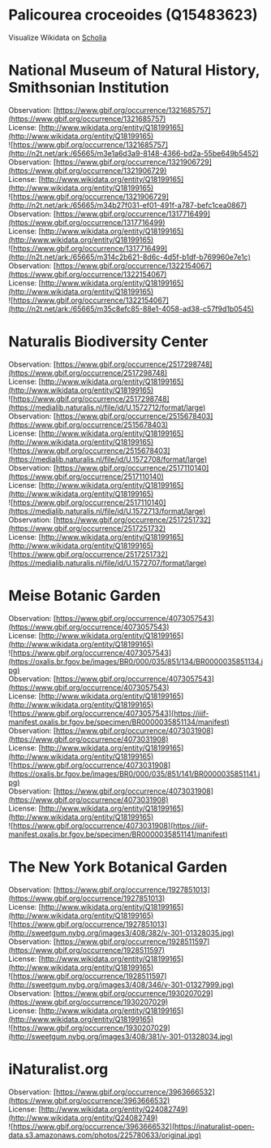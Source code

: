
Palicourea croceoides (Q15483623)
=================================
  
Visualize Wikidata on [Scholia](https://scholia.toolforge.org/taxon/Q15483623)
# National Museum of Natural History, Smithsonian Institution
  
Observation: [https://www.gbif.org/occurrence/1321685757](https://www.gbif.org/occurrence/1321685757)  
License: [http://www.wikidata.org/entity/Q18199165](http://www.wikidata.org/entity/Q18199165)  
![https://www.gbif.org/occurrence/1321685757](http://n2t.net/ark:/65665/m3e1a6d3a9-8148-4366-bd2a-55be649b5452)  
Observation: [https://www.gbif.org/occurrence/1321906729](https://www.gbif.org/occurrence/1321906729)  
License: [http://www.wikidata.org/entity/Q18199165](http://www.wikidata.org/entity/Q18199165)  
![https://www.gbif.org/occurrence/1321906729](http://n2t.net/ark:/65665/m34b27f031-ef01-491f-a787-befc1cea0867)  
Observation: [https://www.gbif.org/occurrence/1317716499](https://www.gbif.org/occurrence/1317716499)  
License: [http://www.wikidata.org/entity/Q18199165](http://www.wikidata.org/entity/Q18199165)  
![https://www.gbif.org/occurrence/1317716499](http://n2t.net/ark:/65665/m314c2b621-8d6c-4d5f-b1df-b769960e7e1c)  
Observation: [https://www.gbif.org/occurrence/1322154067](https://www.gbif.org/occurrence/1322154067)  
License: [http://www.wikidata.org/entity/Q18199165](http://www.wikidata.org/entity/Q18199165)  
![https://www.gbif.org/occurrence/1322154067](http://n2t.net/ark:/65665/m35c8efc85-88e1-4058-ad38-c57f9d1b0545)
# Naturalis Biodiversity Center
  
Observation: [https://www.gbif.org/occurrence/2517298748](https://www.gbif.org/occurrence/2517298748)  
License: [http://www.wikidata.org/entity/Q18199165](http://www.wikidata.org/entity/Q18199165)  
![https://www.gbif.org/occurrence/2517298748](https://medialib.naturalis.nl/file/id/U.1572712/format/large)  
Observation: [https://www.gbif.org/occurrence/2515678403](https://www.gbif.org/occurrence/2515678403)  
License: [http://www.wikidata.org/entity/Q18199165](http://www.wikidata.org/entity/Q18199165)  
![https://www.gbif.org/occurrence/2515678403](https://medialib.naturalis.nl/file/id/U.1572708/format/large)  
Observation: [https://www.gbif.org/occurrence/2517110140](https://www.gbif.org/occurrence/2517110140)  
License: [http://www.wikidata.org/entity/Q18199165](http://www.wikidata.org/entity/Q18199165)  
![https://www.gbif.org/occurrence/2517110140](https://medialib.naturalis.nl/file/id/U.1572713/format/large)  
Observation: [https://www.gbif.org/occurrence/2517251732](https://www.gbif.org/occurrence/2517251732)  
License: [http://www.wikidata.org/entity/Q18199165](http://www.wikidata.org/entity/Q18199165)  
![https://www.gbif.org/occurrence/2517251732](https://medialib.naturalis.nl/file/id/U.1572707/format/large)
# Meise Botanic Garden
  
Observation: [https://www.gbif.org/occurrence/4073057543](https://www.gbif.org/occurrence/4073057543)  
License: [http://www.wikidata.org/entity/Q18199165](http://www.wikidata.org/entity/Q18199165)  
![https://www.gbif.org/occurrence/4073057543](https://oxalis.br.fgov.be/images/BR0/000/035/851/134/BR0000035851134.jpg)  
Observation: [https://www.gbif.org/occurrence/4073057543](https://www.gbif.org/occurrence/4073057543)  
License: [http://www.wikidata.org/entity/Q18199165](http://www.wikidata.org/entity/Q18199165)  
![https://www.gbif.org/occurrence/4073057543](https://iiif-manifest.oxalis.br.fgov.be/specimen/BR0000035851134/manifest)  
Observation: [https://www.gbif.org/occurrence/4073031908](https://www.gbif.org/occurrence/4073031908)  
License: [http://www.wikidata.org/entity/Q18199165](http://www.wikidata.org/entity/Q18199165)  
![https://www.gbif.org/occurrence/4073031908](https://oxalis.br.fgov.be/images/BR0/000/035/851/141/BR0000035851141.jpg)  
Observation: [https://www.gbif.org/occurrence/4073031908](https://www.gbif.org/occurrence/4073031908)  
License: [http://www.wikidata.org/entity/Q18199165](http://www.wikidata.org/entity/Q18199165)  
![https://www.gbif.org/occurrence/4073031908](https://iiif-manifest.oxalis.br.fgov.be/specimen/BR0000035851141/manifest)
# The New York Botanical Garden
  
Observation: [https://www.gbif.org/occurrence/1927851013](https://www.gbif.org/occurrence/1927851013)  
License: [http://www.wikidata.org/entity/Q18199165](http://www.wikidata.org/entity/Q18199165)  
![https://www.gbif.org/occurrence/1927851013](http://sweetgum.nybg.org/images3/408/382/v-301-01328035.jpg)  
Observation: [https://www.gbif.org/occurrence/1928511597](https://www.gbif.org/occurrence/1928511597)  
License: [http://www.wikidata.org/entity/Q18199165](http://www.wikidata.org/entity/Q18199165)  
![https://www.gbif.org/occurrence/1928511597](http://sweetgum.nybg.org/images3/408/346/v-301-01327999.jpg)  
Observation: [https://www.gbif.org/occurrence/1930207029](https://www.gbif.org/occurrence/1930207029)  
License: [http://www.wikidata.org/entity/Q18199165](http://www.wikidata.org/entity/Q18199165)  
![https://www.gbif.org/occurrence/1930207029](http://sweetgum.nybg.org/images3/408/381/v-301-01328034.jpg)
# iNaturalist.org
  
Observation: [https://www.gbif.org/occurrence/3963666532](https://www.gbif.org/occurrence/3963666532)  
License: [http://www.wikidata.org/entity/Q24082749](http://www.wikidata.org/entity/Q24082749)  
![https://www.gbif.org/occurrence/3963666532](https://inaturalist-open-data.s3.amazonaws.com/photos/225780633/original.jpg)